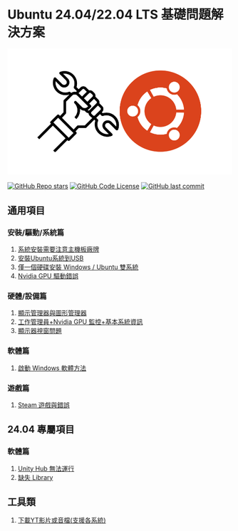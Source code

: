 # Ubuntu 24.04/22.04 LTS 基礎問題解決方案
![# Ubuntu-Guide](assets/logo.png)

[![GitHub Repo stars](https://img.shields.io/github/stars/TsukiSama9292/Ubuntu-Guide?style=social)](https://github.com/TsukiSama9292/Ubuntu-Guide/stargazers)
[![GitHub Code License](https://img.shields.io/github/license/TsukiSama9292/Ubuntu-Guide)](LICENSE)
[![GitHub last commit](https://img.shields.io/github/last-commit/TsukiSama9292/Ubuntu-Guide)](https://github.com/TsukiSama9292/Ubuntu-Guide/commits/main)

## 通用項目
### 安裝/驅動/系統篇
1. [系統安裝需要注意主機板廠牌](zh_tw/all/system_install_notice.md)
2. [安裝Ubuntu系統到USB](zh_tw/all/install_ubuntu.md/#2-安裝ubuntu系統到usb)
3. [僅一個硬碟安裝 Windows / Ubuntu 雙系統](zh_tw/all/install_ubuntu.md/#3-僅一個硬碟安裝-windows--ubuntu-雙系統)
4. [Nvidia GPU 驅動錯誤](zh_tw/all/nvidia_gpu_driver_error.md)
### 硬體/設備篇
1. [顯示管理器與圖形管理器](zh_tw/all/display_manager_and_graphics_manager.md)
2. [工作管理員+Nvidia GPU 監控+基本系統資訊](zh_tw/all/work_manager_and_hardware_monitoring.md)
3. [顯示器視窗問題](zh_tw/all/display_monitor_window_problem.md)
### 軟體篇
1. [啟動 Windows 軟體方法](zh_tw/all/launch_windows_software.md)
### 遊戲篇
1. [Steam 遊戲與錯誤](zh_tw/all/steam_game_error_or_black_screen.md)
 

## 24.04 專屬項目
### 軟體篇
1. [Unity Hub 無法運行](zh_tw/24.04/unity_hub_cannot_run.md)
2. [缺失 Library](zh_tw/24.04/missing_library.md)

## 工具類
1. [下載YT影片或音檔(支援各系統)](zh_tw/tool/download_yt_video_or_audio.ipynb)